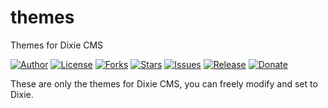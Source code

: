 # themes
Themes for Dixie CMS

[![Author](https://img.shields.io/badge/author-9r3i-lightgrey.svg)](https://github.com/9r3i)
[![License](https://img.shields.io/github/license/9r3i/themes.svg)](https://github.com/9r3i/themes/blob/master/license.txt)
[![Forks](https://img.shields.io/github/forks/9r3i/themes.svg)](https://github.com/9r3i/themes/network)
[![Stars](https://img.shields.io/github/stars/9r3i/themes.svg)](https://github.com/9r3i/themes/stargazers)
[![Issues](https://img.shields.io/github/issues/9r3i/themes.svg)](https://github.com/9r3i/themes/issues)
[![Release](https://img.shields.io/github/release/9r3i/themes.svg)](https://github.com/9r3i/themes/releases)
[![Donate](https://img.shields.io/badge/paypal-donate-yellowgreen.svg)](https://www.paypal.com/cgi-bin/webscr?cmd=_donations&business=5VLYA8SDV3CTG&lc=ID&item_name=Software%20Developer&currency_code=USD&bn=PP%2dDonationsBF%3abtn_donateCC_LG%2egif%3aNonHosted "Donate")

These are only the themes for Dixie CMS, you can freely modify and set to Dixie.
